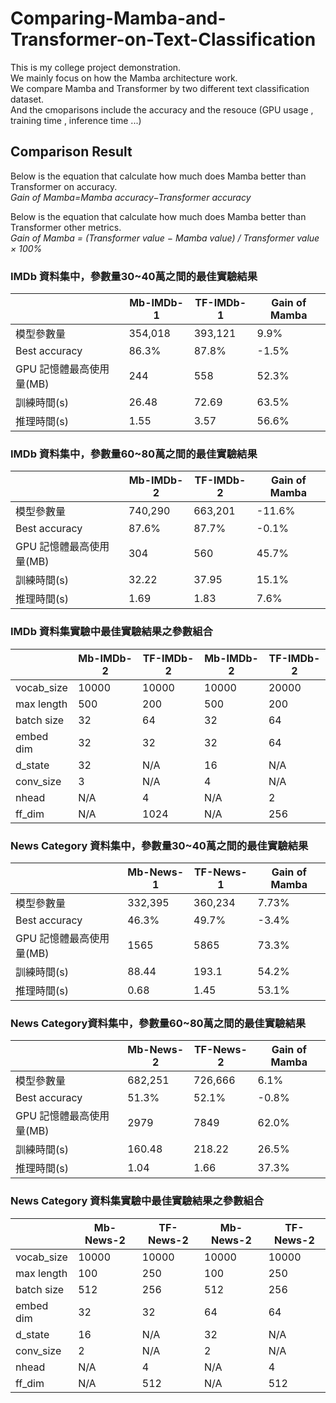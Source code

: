 # Comparing-Mamba-and-Transformer-on-Text-Classification
This is my college project demonstration.  
We mainly focus on how the Mamba architecture work.  
We compare Mamba and Transformer by two different text classification dataset.  
And the cmoparisons include the accuracy and the resouce (GPU usage , training time , inference time ...)  
## Comparison Result  
Below is the equation that calculate how much does Mamba better than Transformer on accuracy.  
*Gain of Mamba=Mamba accuracy−Transformer accuracy*  
  
Below is the equation that calculate how much does Mamba better than Transformer other metrics.    
*Gain of Mamba = (Transformer value − Mamba value) / Transformer value × 100%*  

### IMDb 資料集中，參數量30~40萬之間的最佳實驗結果
|           | Mb-IMDb-1 |   TF-IMDb-1   |  Gain of Mamba  |
| --------- | --------- | ------------- | --------------- |
| 模型參數量 |  354,018  |393,121  |9.9%|
|Best accuracy |   86.3%   | 87.8%  |-1.5%|
| GPU 記憶體最高使用量(MB) |   244  | 558 |52.3%|
|訓練時間(s) |26.48|72.69|63.5%|
|推理時間(s) |1.55|3.57|56.6%|

    
### IMDb 資料集中，參數量60~80萬之間的最佳實驗結果  
|           | Mb-IMDb-2 |   TF-IMDb-2   |  Gain of Mamba  |
| --------- | --------- | ------------- | --------------- |
| 模型參數量 |  740,290|663,201|-11.6%|
|Best accuracy |87.6%|87.7%|-0.1%|
| GPU 記憶體最高使用量(MB) |304|560|45.7%|
|訓練時間(s) |32.22|37.95|15.1%|
|推理時間(s) |1.69|1.83|7.6%|
  

### IMDb 資料集實驗中最佳實驗結果之參數組合  
|           | Mb-IMDb-2 |   TF-IMDb-2   | Mb-IMDb-2 |   TF-IMDb-2   |
| --------- | --------- | ------------- | ---------- | ------------ |
| vocab_size | 10000 | 10000 | 10000| 20000 |
|max length | 500 | 200 | 500 | 200 |
| batch size | 32 | 64 | 32 | 64 |
|embed dim | 32 | 32 | 32 | 64 |
| d_state | 32 | N/A | 16 | N/A |
|conv_size | 3 | N/A | 4 | N/A |
|nhead | N/A | 4 | N/A | 2 |
|ff_dim | N/A | 1024 | N/A | 256 |


### News Category 資料集中，參數量30~40萬之間的最佳實驗結果
|           | Mb-News-1 |   TF-News-1   |  Gain of Mamba  |
| --------- | --------- | ------------- | --------------- |
| 模型參數量 | 332,395  |360,234  |7.73%|
|Best accuracy |  46.3%   | 49.7%  |-3.4%|
| GPU 記憶體最高使用量(MB) |   1565  | 5865 |73.3%|
|訓練時間(s) |88.44|193.1|54.2%|
|推理時間(s) |0.68|1.45|53.1%|

    
### News Category資料集中，參數量60~80萬之間的最佳實驗結果 
|           | Mb-News-2 |   TF-News-2   |  Gain of Mamba  |
| --------- | --------- | ------------- | --------------- |
| 模型參數量 |  682,251|726,666|6.1%|
|Best accuracy |51.3%|52.1%|-0.8%|
| GPU 記憶體最高使用量(MB) |2979|7849|62.0%|
|訓練時間(s) |160.48|218.22|26.5%|
|推理時間(s) |1.04|1.66|37.3%|
  

### News Category 資料集實驗中最佳實驗結果之參數組合
|           | Mb-News-2 |   TF-News-2   | Mb-News-2 |   TF-News-2   |
| --------- | --------- | ------------- | ---------- | ------------ |
| vocab_size | 10000 | 10000 | 10000| 10000 |
|max length | 100 | 250 | 100 | 250 |
| batch size | 512 | 256 | 512 | 256 |
|embed dim | 32 | 32 | 64 | 64 |
| d_state | 16 | N/A | 32 | N/A |
|conv_size | 2 | N/A | 2 | N/A |
|nhead | N/A | 4 | N/A | 4 |
|ff_dim | N/A | 512 | N/A | 512 |
